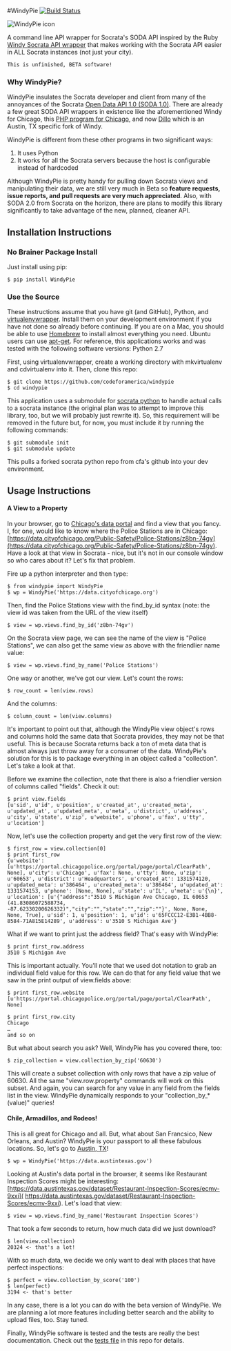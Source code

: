 #WindyPie
[![Build Status](https://secure.travis-ci.org/codeforamerica/windypie.png?branch=master)](http://travis-ci.org/codeforamerica/windypie)

![WindyPie icon](https://s3.amazonaws.com/rebounds-dev/github/windypie.png) 

A command line API wrapper for Socrata's SODA API inspired by the Ruby [Windy Socrata API wrapper](https://github.com/Chicago/windy) that makes working with the Socrata API easier in ALL Socrata instances (not just your city).

`This is unfinished, BETA software!`

### Why WindyPie?
WindyPie insulates the Socrata developer and client from many of the annoyances of the Socrata [Open Data API 1.0 (SODA 1.0)](http://dev.socrata.com/). There are already a few great SODA API wrappers in existence like the aforementioned Windy for Chicago, this [PHP program for Chicago](https://github.com/pdweinstein/PHP-Wrapper-for-Chicago-s-Data-Portal/blob/master/class.windy.php), and now [Dillo](https://github.com/phillipsj/dillo) which is an Austin, TX specific fork of Windy.

WindyPie is different from these other programs in two significant ways:

1. It uses Python
2. It works for all the Socrata servers because the host is configurable instead of hardcoded

Although WindyPie is pretty handy for pulling down Socrata views and manipulating their data, we are still very much in Beta so **feature requests, issue reports, and pull requests are very much appreciated**. Also, with SODA 2.0 from Socrata on the horizon, there are plans to modify this library significantly to take advantage of the new, planned, cleaner API.


Installation Instructions
-------------------------
### No Brainer Package Install
Just install using pip:

    $ pip install WindyPie

### Use the Source
These instructions assume that you have git (and GitHub), Python, and [virtualenvwrapper](http://www.doughellmann.com/projects/virtualenvwrapper/). Install them on your development environment if you have not done so already before continuing. If you are on a Mac, you should be able to use [Homebrew](http://mxcl.github.com/homebrew/) to install almost everything you need. Ubuntu users can use [apt-get](https://help.ubuntu.com/8.04/serverguide/C/apt-get.html). For reference, this applications works and was tested with the following software versions:
Python 2.7

First, using virtualenvwrapper, create a working directory with mkvirtualenv and cdvirtualenv into it. Then, clone this repo:

    $ git clone https://github.com/codeforamerica/windypie
    $ cd windypie

This application uses a submodule for [socrata python](https://github.com/socrata/socrata-python) to handle actual calls to a socrata instance (the original plan was to attempt to improve this library, too, but we will probably just rewrite it). So, this requirement will be removed in the future but, for now, you must include it by running the following commands:

    $ git submodule init
    $ git submodule update

This pulls a forked socrata python repo from cfa's github into your dev environment.

Usage Instructions
-------------------------
#### A View to a Property

In your browser, go to [Chicago's data portal](https://data.cityofchicago.org/) and find a view that you fancy. I, for one, would like to know where the Police Stations are in Chicago: [https://data.cityofchicago.org/Public-Safety/Police-Stations/z8bn-74gv](https://data.cityofchicago.org/Public-Safety/Police-Stations/z8bn-74gv). Have a look at that view in Socrata - nice, but it's not in our console window so who cares about it? Let's fix that problem.

Fire up a python interpreter and then type:

    $ from windypie import WindyPie
    $ wp = WindyPie('https://data.cityofchicago.org')

Then, find the Police Stations view with the find_by_id syntax (note: the view id was taken from the URL of the view itself)

    $ view = wp.views.find_by_id('z8bn-74gv')
    
On the Socrata view page, we can see the name of the view is "Police Stations", we can also get the same view as above with the friendlier name value:

    $ view = wp.views.find_by_name('Police Stations')
    
One way or another, we've got our view. Let's count the rows:

    $ row_count = len(view.rows)

And the columns:

    $ column_count = len(view.columns)
    
It's important to point out that, although the WindyPie view object's rows and columns hold the same data that Socrata provides, they may not be that useful. This is because Socrata returns back a ton of meta data that is almost always just throw away for a consumer of the data. WindyPie's solution for this is to package everything in an object called a "collection". Let's take a look at that.

Before we examine the collection, note that there is also a friendlier version of columns called "fields". Check it out:

    $ print view.fields
    [u'sid', u'id', u'position', u'created_at', u'created_meta', u'updated_at', u'updated_meta', u'meta', u'district', u'address', u'city', u'state', u'zip', u'website', u'phone', u'fax', u'tty', u'location']
    
Now, let's use the collection property and get the very first row of the view:

    $ first_row = view.collection[0]
    $ print first_row
    {u'website': [u'https://portal.chicagopolice.org/portal/page/portal/ClearPath', None], u'city': u'Chicago', u'fax': None, u'tty': None, u'zip': u'60653', u'district': u'Headquarters', u'created_at': 1331574120, u'updated_meta': u'386464', u'created_meta': u'386464', u'updated_at': 1331574153, u'phone': [None, None], u'state': u'IL', u'meta': u'{\n}', u'location': [u'{"address":"3510 S Michigan Ave Chicago, IL 60653 (41.83086072588734, -87.62330200626332)","city":"","state":"","zip":""}', None, None, None, True], u'sid': 1, u'position': 1, u'id': u'65FCCC12-E3B1-4BB8-8584-71A815E14289', u'address': u'3510 S Michigan Ave'}
    
What if we want to print just the address field? That's easy with WindyPie:

    $ print first_row.address
    3510 S Michigan Ave
    
This is important actually. You'll note that we used dot notation to grab an individual field value for this row. We can do that for any field value that we saw in the print output of view.fields above:

    $ print first_row.website
    [u'https://portal.chicagopolice.org/portal/page/portal/ClearPath', None]
    
    $ print first_row.city
    Chicago
    …
    and so on
    
But what about search you ask? Well, WindyPie has you covered there, too:

    $ zip_collection = view.collection_by_zip('60630')

This will create a subset collection with only rows that have a zip value of 60630. All the same "view.row.property" commands will work on this subset. And again, you can search for any value in any field from the fields list in the view. WindyPie dynamically responds to your "collection_by_*(value)" queries!

#### Chile, Armadillos, and Rodeos!

This is all great for Chicago and all. But, what about San Francsico, New Orleans, and Austin? WindyPie is your passport to all these fabulous locations. So, let's go to [Austin, TX](https://data.austintexas.gov/)!

    $ wp = WindyPie('https://data.austintexas.gov')
    
Looking at Austin's data portal in the browser, it seems like Restaurant Inspection Scores might be interesting: [https://data.austintexas.gov/dataset/Restaurant-Inspection-Scores/ecmv-9xxi]( https://data.austintexas.gov/dataset/Restaurant-Inspection-Scores/ecmv-9xxi). Let's load that view:
 
    $ view = wp.views.find_by_name('Restaurant Inspection Scores')
    
That took a few seconds to return, how much data did we just download?

    $ len(view.collection) 
    20324 <- that's a lot!
    
With so much data, we decide we only want to deal with places that have perfect inspections:

    $ perfect = view.collection_by_score('100')
    $ len(perfect)
    3194 <- that's better
    
In any case, there is a lot you can do with the beta version of WindyPie. We are planning a lot more features including better search and the ability to upload files, too. Stay tuned. 

Finally, WindyPie software is tested and the tests are really the best documentation. Check out the [tests file](https://github.com/codeforamerica/windypie/blob/master/tests.py) in this repo for details.
    







